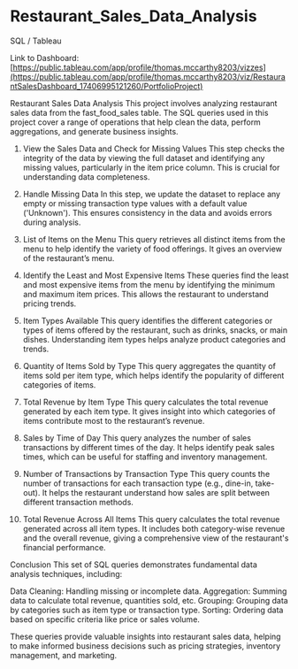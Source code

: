 # Restaurant_Sales_Data_Analysis
SQL / Tableau 

Link to Dashboard: [https://public.tableau.com/app/profile/thomas.mccarthy8203/vizzes](https://public.tableau.com/app/profile/thomas.mccarthy8203/viz/RestaurantSalesDashboard_17406995121260/PortfolioProject)

Restaurant Sales Data Analysis
This project involves analyzing restaurant sales data from the fast_food_sales table. The SQL queries used in this project cover a range of operations that help clean the data, perform aggregations, and generate business insights.

1. View the Sales Data and Check for Missing Values
This step checks the integrity of the data by viewing the full dataset and identifying any missing values, particularly in the item price column. This is crucial for understanding data completeness.

2. Handle Missing Data
In this step, we update the dataset to replace any empty or missing transaction type values with a default value ('Unknown'). This ensures consistency in the data and avoids errors during analysis.

3. List of Items on the Menu
This query retrieves all distinct items from the menu to help identify the variety of food offerings. It gives an overview of the restaurant’s menu.

4. Identify the Least and Most Expensive Items
These queries find the least and most expensive items from the menu by identifying the minimum and maximum item prices. This allows the restaurant to understand pricing trends.

5. Item Types Available
This query identifies the different categories or types of items offered by the restaurant, such as drinks, snacks, or main dishes. Understanding item types helps analyze product categories and trends.

6. Quantity of Items Sold by Type
This query aggregates the quantity of items sold per item type, which helps identify the popularity of different categories of items.

7. Total Revenue by Item Type
This query calculates the total revenue generated by each item type. It gives insight into which categories of items contribute most to the restaurant’s revenue.

8. Sales by Time of Day
This query analyzes the number of sales transactions by different times of the day. It helps identify peak sales times, which can be useful for staffing and inventory management.

9. Number of Transactions by Transaction Type
This query counts the number of transactions for each transaction type (e.g., dine-in, take-out). It helps the restaurant understand how sales are split between different transaction methods.

10. Total Revenue Across All Items
This query calculates the total revenue generated across all item types. It includes both category-wise revenue and the overall revenue, giving a comprehensive view of the restaurant's financial performance.

Conclusion
This set of SQL queries demonstrates fundamental data analysis techniques, including:

Data Cleaning: Handling missing or incomplete data.
Aggregation: Summing data to calculate total revenue, quantities sold, etc.
Grouping: Grouping data by categories such as item type or transaction type.
Sorting: Ordering data based on specific criteria like price or sales volume.

These queries provide valuable insights into restaurant sales data, helping to make informed business decisions such as pricing strategies, inventory management, and marketing.
